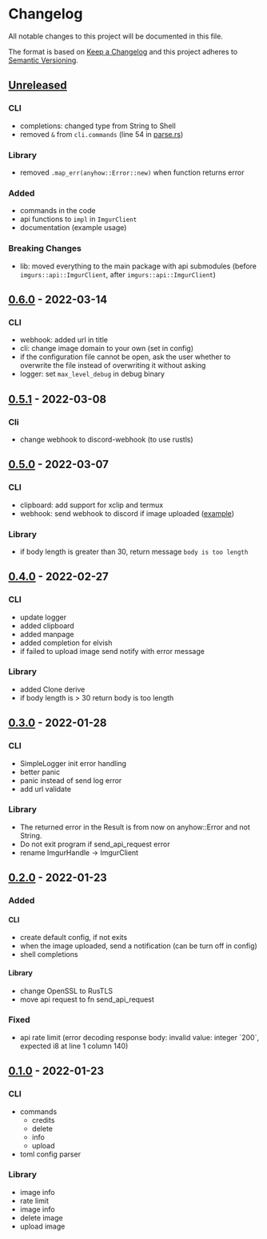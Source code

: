 # Changelog

All notable changes to this project will be documented in this file.

The format is based on [Keep a Changelog](http://keepachangelog.com/)
and this project adheres to [Semantic Versioning](http://semver.org/).

<!-- next-header -->

## [Unreleased]
### CLI
- completions: changed type from String to Shell
- removed `&` from `cli.commands` (line 54 in [parse.rs](./src/cli/parse.rs))

### Library
- removed `.map_err(anyhow::Error::new)` when function returns error

### Added
- commands in the code
- api functions to `impl` in `ImgurClient`
- documentation (example usage)

### Breaking Changes
- lib: moved everything to the main package with api submodules (before `imgurs::api::ImgurClient`, after `imgurs::api::ImgurClient`)

## [0.6.0] - 2022-03-14
### CLI
- webhook: added url in title
- cli: change image domain to your own (set in config)
- if the configuration file cannot be open, ask the user whether to overwrite the file instead of overwriting it without asking
- logger: set `max_level_debug` in debug binary

## [0.5.1] - 2022-03-08
### Cli
- change webhook to discord-webhook (to use rustls)

## [0.5.0] - 2022-03-07
### CLI
- clipboard: add support for xclip and termux
- webhook: send webhook to discord if image uploaded ([example](https://i.imgur.com/CPpHEec.png))

### Library
- if body length is greater than 30, return message `body is too length`

## [0.4.0] - 2022-02-27
### CLI
- update logger
- added clipboard
- added manpage
- added completion for elvish
- if failed to upload image send notify with error message

### Library
- added Clone derive
- if body length is > 30 return body is too length

## [0.3.0] - 2022-01-28
### CLI
- SimpleLogger init error handling
- better panic
- panic instead of send log error
- add url validate

### Library
- The returned error in the Result is from now on anyhow::Error and not String.
- Do not exit program if send_api_request error
- rename ImgurHandle -> ImgurClient

## [0.2.0] - 2022-01-23
### Added
#### CLI
- create default config, if not exits
- when the image uploaded, send a notification (can be turn off in config)
- shell completions

#### Library
- change OpenSSL to RusTLS
- move api request to fn send_api_request

### Fixed
- api rate limit (error decoding response body: invalid value: integer \`200\`, expected i8 at line 1 column 140)

## [0.1.0] - 2022-01-23
### CLI
- commands
    - credits
    - delete
    - info
    - upload
- toml config parser

### Library
- image info
- rate limit
- image info
- delete image
- upload image

<!-- next-url -->
[Unreleased]: https://github.com/MedzikUser/imgurs/compare/v0.6.0...HEAD
[0.6.0]: https://github.com/MedzikUser/imgurs/commits/v0.6.0
[0.5.1]: https://github.com/MedzikUser/imgurs/commits/v0.5.1
[0.5.0]: https://github.com/MedzikUser/imgurs/commits/v0.5.0
[0.4.0]: https://github.com/MedzikUser/imgurs/commits/v0.4.0
[0.3.0]: https://github.com/MedzikUser/imgurs/commits/v0.3.0
[0.2.0]: https://github.com/MedzikUser/imgurs/commits/v0.2.0
[0.1.0]: https://github.com/MedzikUser/imgurs/commits/v0.1.0

